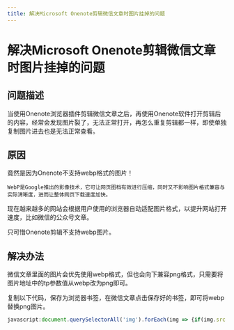 ```yaml
---
title: 解决Microsoft Onenote剪辑微信文章时图片挂掉的问题
---
```


# 解决Microsoft Onenote剪辑微信文章时图片挂掉的问题

## 问题描述

当使用Onenote浏览器插件剪辑微信文章之后，再使用Onenote软件打开剪辑后的内容，经常会发现图片裂了，无法正常打开，再怎么重复剪辑都一样，即使单独复制图片进去也是无法正常查看。

## 原因

竟然是因为Onenote不支持webp格式的图片！

    WebP是Google推出的影像技术，它可让网页图档有效进行压缩，同时又不影响图片格式兼容与实际清晰度，进而让整体网页下载速度加快。

现在越来越多的网站会根据用户使用的浏览器自动适配图片格式，以提升网站打开速度，比如微信的公众号文章。

只可惜Onenote剪辑不支持webp图片。

## 解决办法

微信文章里面的图片会优先使用webp格式，但也会向下兼容png格式，只需要将图片地址中的tp参数值从webp改为png即可。

复制以下代码，保存为浏览器书签，在微信文章点击保存好的书签，即可将webp替换png图片。

```javascript
javascript:document.querySelectorAll('img').forEach(img => {if(img.src.indexOf('tp=webp') !== -1){img.src=img.src.replace('tp=webp','tp=png')}});
```
